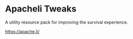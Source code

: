 # Apacheli Tweaks

A utility resource pack for improving the survival experience.

https://apache.li/
